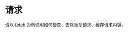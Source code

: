 # 请求

请以 [fetch](https://developer.mozilla.org/en-US/docs/Web/API/Fetch_API) 为例说明如何检查、去除重复请求、缓存请求内容。

